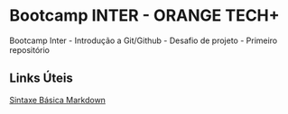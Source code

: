 # Bootcamp INTER - ORANGE TECH+
Bootcamp Inter - Introdução a Git/Github - Desafio de projeto - Primeiro repositório



## Links Úteis

[Sintaxe Básica Markdown](https://www.markdownguide.org/basic-syntax/)





